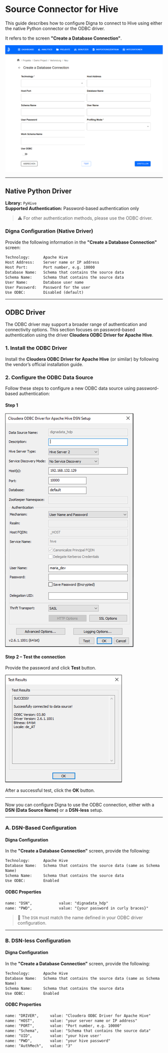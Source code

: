 # Source Connector for Hive

This guide describes how to configure Digna to connect to Hive using either the native Python connector or the ODBC driver.

It refers to the screen **"Create a Database Connection"**.

![Create a database connection](images/data_source_config_input_mask.png)

---

## Native Python Driver

**Library:** `PyHive`  
**Supported Authentication:** Password-based authentication only

> ⚠️ For other authentication methods, please use the ODBC driver.

### Digna Configuration (Native Driver)

Provide the following information in the **"Create a Database Connection"** screen:

```
Technology:      Apache Hive
Host Address:    Server name or IP address
Host Port:       Port number, e.g. 10000
Database Name:   Schema that contains the source data
Schema Name:     Schema that contains the source data
User Name:       Database user name
User Password:   Password for the user
Use ODBC:        Disabled (default)
```

---

## ODBC Driver

The ODBC driver may support a broader range of authentication and connectivity options. This section focuses on password-based authentication using the driver **Cloudera ODBC Driver for Apache Hive**.

### 1. Install the ODBC Driver

Install the **Cloudera ODBC Driver for Apache Hive** (or similar) by following the vendor’s official installation guide.

### 2. Configure the ODBC Data Source

Follow these steps to configure a new ODBC data source using password-based authentication:

#### Step 1
![Step 1](images/hive/create_odbc_data_source_step1.png)


#### Step 2 – Test the connection

Provide the password and click **Test** button.

![Step 2](images/hive/create_odbc_data_source_step2.png)

After a successful test, click the **OK** button.

---

Now you can configure Digna to use the ODBC connection, either with a **DSN (Data Source Name)** or a **DSN-less** setup.

---

### A. DSN-Based Configuration

#### Digna Configuration

In the **"Create a Database Connection"** screen, provide the following:

```
Technology:      Apache Hive
Database Name:   Schema that contains the source data (same as Schema Name)
Schema Name:     Schema that contains the source data
Use ODBC:        Enabled
```

#### ODBC Properties

```
name: "DSN",            value: "dignadata_hdp"
name: "PWD",            value: "{your password in curly braces}"
```

> 🔹 The `DSN` must match the name defined in your ODBC driver configuration.

---

### B. DSN-less Configuration

#### Digna Configuration

In the **"Create a Database Connection"** screen, provide the following:

```
Technology:      Apache Hive
Database Name:   Schema that contains the source data (same as Schema Name)
Schema Name:     Schema that contains the source data
Use ODBC:        Enabled
```

#### ODBC Properties

```
name: "DRIVER",     value: "Cloudera ODBC Driver for Apache Hive"
name: "HOST",       value: "your server name or IP address"
name: "PORT",       value: "Port number, e.g. 10000"
name: "Schema",     value: "Schema that contains the source data"
name: "UID",        value: "your hive user'
name: "PWD",        value: "your hive password"
name: "AuthMech",   value: "3"
```
